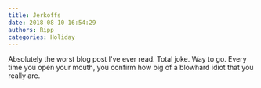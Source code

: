 ```yaml
---
title: Jerkoffs
date: 2018-08-10 16:54:29
authors: Ripp
categories: Holiday
---
```


 Absolutely the worst blog post I've ever read. Total joke. Way to go. Every time you open your mouth, you confirm how big of a blowhard idiot that you really are.